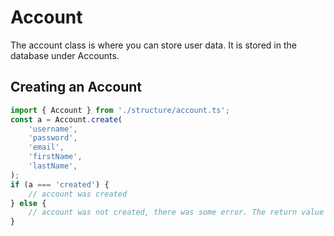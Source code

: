 # Account

The account class is where you can store user data. It is stored in the database
under Accounts.

## Creating an Account

```typescript runnable
import { Account } from './structure/account.ts';
const a = Account.create(
    'username',
    'password',
    'email',
    'firstName',
    'lastName',
);
if (a === 'created') {
    // account was created
} else {
    // account was not created, there was some error. The return value is the error message
}
```
